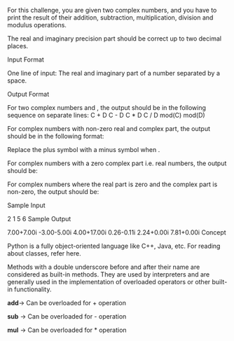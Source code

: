 For this challenge, you are given two complex numbers, and you have to print the result of their addition, subtraction, multiplication, division and modulus operations.

The real and imaginary precision part should be correct up to two decimal places.

Input Format

One line of input: The real and imaginary part of a number separated by a space.

Output Format

For two complex numbers  and , the output should be in the following sequence on separate lines:
C + D
C - D
C * D
C / D
mod(C)
mod(D)
 
For complex numbers with non-zero real and complex part, the output should be in the following format: 

Replace the plus symbol  with a minus symbol  when .

For complex numbers with a zero complex part i.e. real numbers, the output should be: 

For complex numbers where the real part is zero and the complex part is non-zero, the output should be:

Sample Input

2 1
5 6
Sample Output

7.00+7.00i
-3.00-5.00i
4.00+17.00i
0.26-0.11i
2.24+0.00i
7.81+0.00i
Concept

Python is a fully object-oriented language like C++, Java, etc. For reading about classes, refer here. 

Methods with a double underscore before and after their name are considered as built-in methods. They are used by interpreters and are generally used in the implementation of overloaded operators or other built-in functionality. 

__add__-> Can be overloaded for + operation

__sub__ -> Can be overloaded for - operation

__mul__ -> Can be overloaded for * operation
